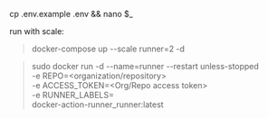 cp .env.example .env && nano $_

run with scale:

>docker-compose up --scale runner=2 -d

> sudo docker run -d --name=runner --restart unless-stopped \
-e REPO=<organization/repository> \
-e ACCESS_TOKEN=<Org/Repo access token> \
-e RUNNER_LABELS=<LABEL> \
docker-action-runner_runner:latest